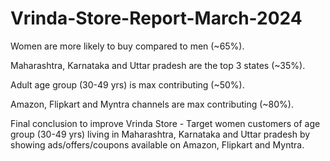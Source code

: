 # Vrinda-Store-Report-March-2024
Women are more likely to buy compared to men (~65%).

Maharashtra, Karnataka and Uttar pradesh are the top 3 states (~35%).

Adult age group (30-49 yrs) is max contributing (~50%).

Amazon, Flipkart and Myntra channels are max contributing (~80%).


Final conclusion to improve Vrinda Store - Target women customers of age 
group (30-49 yrs) living in Maharashtra, Karnataka and Uttar pradesh by showing ads/offers/coupons available on Amazon, Flipkart and Myntra.
